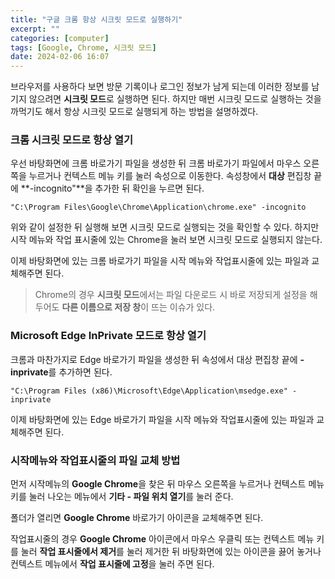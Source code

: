 ```yaml
---
title: "구글 크롬 항상 시크릿 모드로 실행하기"
excerpt: ""
categories: [computer]
tags: [Google, Chrome, 시크릿 모드]
date: 2024-02-06 16:07
---
```


브라우저를 사용하다 보면 방문 기록이나 로그인 정보가 남게 되는데 이러한 정보를 남기지 않으려면 **시크릿 모드**로 실행하면 된다. 하지만 매번 시크릿 모드로 실행하는 것을 까먹기도 해서 항상 시크릿 모드로 실행되게 하는 방법을 설명하겠다.

### 크롬 시크릿 모드로 항상 열기

우선 바탕화면에 크롬 바로가기 파일을 생성한 뒤 크롬 바로가기 파일에서 마우스 오른쪽을 누르거나 컨텍스트 메뉴 키를 눌러 속성으로 이동한다. 속성창에서 **대상** 편집창 끝에 **-incognito"**을 추가한 뒤 확인을 누르면 된다.

```
"C:\Program Files\Google\Chrome\Application\chrome.exe" -incognito
```

위와 같이 설정한 뒤 실행해 보면 시크릿 모드로 실행되는 것을 확인할 수 있다. 하지만 시작 메뉴와 작업 표시줄에 있는 Chrome을 눌러 보면 시크릿 모드로 실행되지 않는다.

이제 바탕화면에 있는 크롬 바로가기 파일을 시작 메뉴와 작업표시줄에 있는 파일과 교체해주면 된다.

> Chrome의 경우 **시크릿 모드**에서는 파일 다운로드 시 바로 저장되게 설정을 해두어도 **다른 이름으로 저장 창**이 뜨는 이슈가 있다.

### Microsoft Edge InPrivate 모드로 항상 열기

크롬과 마찬가지로 Edge 바로가기 파일을 생성한 뒤 속성에서 대상 편집창 끝에 **-inprivate**를 추가하면 된다.

```
"C:\Program Files (x86)\Microsoft\Edge\Application\msedge.exe" -inprivate
```

이제 바탕화면에 있는 Edge 바로가기 파일을 시작 메뉴와 작업표시줄에 있는 파일과 교체해주면 된다.

### 시작메뉴와 작업표시줄의 파일 교체 방법

먼저 시작메뉴의 **Google Chrome**을 찾은 뒤 마우스 오른쪽을 누르거나 컨텍스트 메뉴 키를 눌러 나오는 메뉴에서 **기타 - 파일 위치 열기**를 눌러 준다.

폴더가 열리면 **Google Chrome** 바로가기 아이콘을 교체해주면 된다.

작업표시줄의 경우 **Google Chrome** 아이콘에서 마우스 우클릭 또는  컨텍스트 메뉴 키를 눌러 **작업 표시줄에서 제거**를 눌러 제거한 뒤 바탕화면에 있는 아이콘을 끓어 놓거나 컨텍스트 메뉴에서 **작업 표시줄에 고정**을 눌러 주면 된다.
